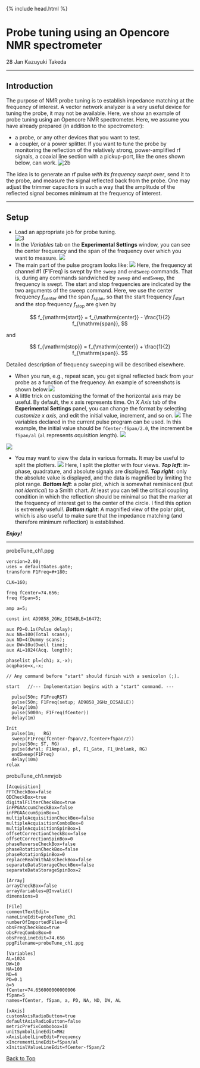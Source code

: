 {% include head.html %}
# Probe tuning using an Opencore NMR spectrometer

28 Jan Kazuyuki Takeda
- - -

## Introduction

The purpose of NMR probe tuning is to establish impedance matching at the frequency of interest. A vector network analyzer is a very useful device for tuning the probe, it may not be available. Here, we show an example of probe tuning using an Opencore NMR spectrometer. Here, we assume you have already prepared (in addition to the spectrometer):  

- a probe, or any other devices that you want to test.  
- a coupler, or a power splitter. If you want to tune the probe by monitoring the reflection of the relatively strong, power-amplified rf signals, a coaxial line section with a pickup-port, like the ones shown below, can work.
![2b](2b.png)


The idea is to generate an rf pulse *with its frequency swept over*, send it to the probe, and measure the signal reflected back from the probe. One may adjust the trimmer capacitors in such a way that the amplitude of the reflected signal becomes minimum at the frequency of interest.

- - -

## Setup
- Load an appropriate job for probe tuning.  
![3](3.png)
- In the *Variables* tab on the **Experimental Settings** window, you can see the center frequency and the span of the frequency over which you want to measure.  ![](4-5.png)
- The main part of the pulse program looks like: ![](6.png)
Here, the frequency at channel #1 (F1Freq) is swept by the `sweep` and `endSweep` commands. That is, during any commands sandwiched by `sweep` and `endSweep`, the frequency is swept. The start and stop frequencies are indicated by the two arguments of the sweep command. Here, we use the center frequency $f_{\mathrm{center}}$ and the span $f_{\mathrm{span}}$, so that the start frequency $f_{\mathrm{start}}$ and the stop frequency $f_{\mathrm{stop}}$ are given by

$$ f_{\mathrm{start}} = f_{\mathrm{center}} - \frac{1}{2} f_{\mathrm{span}}, $$

and

$$ f_{\mathrm{stop}} = f_{\mathrm{center}} + \frac{1}{2} f_{\mathrm{span}}. $$

Detailed description of frequency sweeping will be described elsewhere.  

- When you run, e.g., repeat scan, you get signal reflected back from your probe as a function of the frequency. An example of screenshots is shown below.![](7.png)
- A little trick on customizing the format of the horizontal axis may be useful. By default, the x axis represents time. On *X Axis* tab of the **Experimental Settings** panel, you can change the format by selecting *customize x axis*, and edit the initial value, increment, and so on. ![](8.png)
The variables declared in the current pulse program can be used. In this example, the initial value should be `fCenter-fSpan/2.0`, the increment be `fSpan/al` (`al` represents *a*quisition *l*ength). ![](9.png)

![](7-8.png)


- You may want to view the data in various formats. It may be useful to split the plotters. ![](10.png) Here, I split the plotter with four views. ***Top left***: in-phase, quadrature, and absolute signals are displayed. ***Top right***: only the absolute value is displayed, and the data is magnified by limiting the plot range. ***Bottom left***: a polar plot, which is somewhat reminiscent (but *not identical*) to a Smith chart. At least you can tell the critical coupling condition in which the reflection should be minimal so that the marker at the frequency of interest get to the center of the circle. I find this option is extremely useful!. ***Bottom right***: A magnified view of the polar plot, which is also useful to make sure that the impedance matching (and therefore minimum reflection) is established.

***Enjoy!***

- - -

probeTune_ch1.ppg
```
version=2.00;
uses = defaultGates.gate;
transform F1Freq=#+180;

CLK=160;

freq fCenter=74.656;
freq fSpan=5;

amp a=5;

const int AD9858_2GHz_DISABLE=16472;

aux PD=0.1s(Pulse delay);
aux NA=100(Total scans);
aux ND=4(Dummy scans);
aux DW=10u(Dwell time);
aux AL=1024(Acq. length);

phaselist pl=(ch1; x,-x);
acqphase=x,-x;

// Any command before "start" should finish with a semicolon (;).

start   //--- Implementation begins with a "start" command. ---

  pulse(50n; F1FreqRST)
  pulse(50n; F1Freq(setup; AD9858_2GHz_DISABLE))
  delay(10m)
  pulse(5000n; F1Freq(fCenter))
  delay(1m)

Init
  pulse(1m;   RG)
  sweep(F1Freq(fCenter-fSpan/2,fCenter+fSpan/2))
  pulse(50n; ST, RG)
  pulse(dw*al; F1Amp(a), pl, F1_Gate, F1_Unblank, RG)  
  endSweep(F1Freq)
  delay(10m)
relax   

```

probuTune_ch1.nmrjob
```
[Acquisition]
FFTCheckBox=false
QDCheckBox=true
digitalFilterCheckBox=true
inFPGAAccumCheckBox=false
inFPGAAccumSpinBox=1
multipleAcquisitionCheckBox=false
multipleAcquisitionComboBox=0
multipleAcquisitionSpinBox=1
offsetCorrectionCheckBox=false
offsetCorrectionSpinBox=0
phaseReverseCheckBox=false
phaseRotationCheckBox=false
phaseRotationSpinBox=0
replaceRealWithAbsCheckBox=false
separateDataStorageCheckBox=false
separateDataStorageSpinBox=2

[Array]
arrayCheckBox=false
arrayVariables=@Invalid()
dimensions=0

[File]
commentTextEdit=
nameLineEdit=probeTune_ch1
numberOfImportedFiles=0
obsFreqCheckBox=true
obsFreqComboBox=0
obsFreqLineEdit=74.656
ppgFilename=probeTune_ch1.ppg

[Variables]
AL=1024
DW=10
NA=100
ND=4
PD=0.1
a=5
fCenter=74.656000000000006
fSpan=5
names=fCenter, fSpan, a, PD, NA, ND, DW, AL

[xAxis]
customAxisRadioButton=true
defaultAxisRadioButton=false
metricPrefixCombobox=10
unitSymbolLineEdit=MHz
xAxisLabelLineEdit=Frequency
xIncrementLineEdit=fSpan/al
xInitialValueLineEdit=fCenter-fSpan/2
```

[Back to Top](../../index.md)

<!---
, resulting in the minimized reflection of the signal.
プローブチューニングを行う目的は、観測周波数においてインピーダンスを整合させて信号の反射強度を最小にすることにある。整合（マッチングマッチング）時には、ラジオ波信号の照射効率とともにNMR信号の検出効率も最適になる。
　ここではOpencore NMR(2)を用いたプローブチューニングの例を示す。
-->
